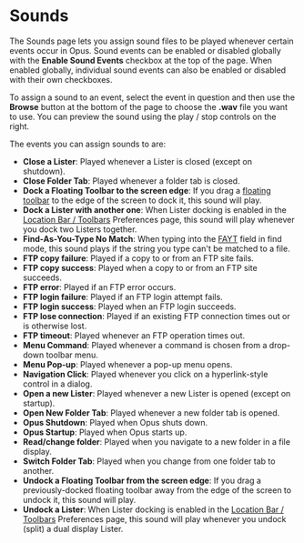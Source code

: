 # Sounds

The Sounds page lets you assign sound files to be played whenever certain events occur in Opus. Sound events can be enabled or disabled globally with the **Enable Sound Events** checkbox at the top of the page. When enabled globally, individual sound events can also be enabled or disabled with their own checkboxes.

To assign a sound to an event, select the event in question and then use the **Browse** button at the bottom of the page to choose the **.wav** file you want to use. You can preview the sound using the play / stop controls on the right.

The events you can assign sounds to are:

- **Close a Lister**: Played whenever a Lister is closed (except on shutdown).
- **Close Folder Tab**: Played whenever a folder tab is closed.
- **Dock a Floating Toolbar to the screen edge**: If you drag a [floating toolbar](/Manual/additional_functionality/floating_toolbars/RAEDME.md) to the edge of the screen to dock it, this sound will play.
- **Dock a Lister with another one**: When Lister docking is enabled in the [Location Bar / Toolbars](../location_bar/toolbars.md) Preferences page, this sound will play whenever you dock two Listers together.
- **Find-As-You-Type No Match**: When typing into the [FAYT](/Manual/basic_concepts/the_lister/find-as-you-type_field.md) field in find mode, this sound plays if the string you type can't be matched to a file.
- **FTP copy failure**: Played if a copy to or from an FTP site fails.
- **FTP copy success**: Played when a copy to or from an FTP site succeeds.
- **FTP error**: Played if an FTP error occurs.
- **FTP login failure**: Played if an FTP login attempt fails.
- **FTP login success**: Played when an FTP login succeeds.
- **FTP lose connection**: Played if an existing FTP connection times out or is otherwise lost.
- **FTP timeout**: Played whenever an FTP operation times out.
- **Menu Command**: Played whenever a command is chosen from a drop-down toolbar menu.
- **Menu Pop-up**: Played whenever a pop-up menu opens.
- **Navigation Click**: Played whenever you click on a hyperlink-style control in a dialog.
- **Open a new Lister**: Played whenever a new Lister is opened (except on startup).
- **Open New Folder Tab**: Played whenever a new folder tab is opened.
- **Opus Shutdown**: Played when Opus shuts down.
- **Opus Startup**: Played when Opus starts up.
- **Read/change folder**: Played when you navigate to a new folder in a file display.
- **Switch Folder Tab**: Played when you change from one folder tab to another.
- **Undock a Floating Toolbar from the screen edge**: If you drag a previously-docked floating toolbar away from the edge of the screen to undock it, this sound will play.
- **Undock a Lister**: When Lister docking is enabled in the [Location Bar / Toolbars](../location_bar/toolbars.md) Preferences page, this sound will play whenever you undock (split) a dual display Lister.
